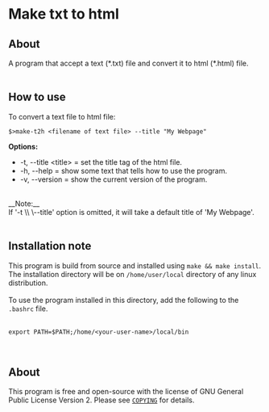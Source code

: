 # Make txt to html

## About
A program that accept a text (\*.txt) file and convert it to html (\*.html) file.
<br><br>

## How to use
To convert a text file to html file:

```
$>make-t2h <filename of text file> --title "My Webpage"
```

__Options:__<br>
* -t, \--title <title\> = set the title tag of the html file.<br>
* -h, \--help = show some text that tells how to use the program.<br>
* -v, \--version = show the current version of the program.<br>
<br>
__Note:__<br>
If '-t \\ \--title' option is omitted, it will take a default title of 'My Webpage'.
<br><br>

## Installation note
This program is build from source and installed using ```make && make install```. The installation
directory will be on ```/home/user/local``` directory of any linux distribution.<br>
<br>
To use the program installed in this directory, add the following to the ```.bashrc```
file.<br>
<br>
```
export PATH=$PATH;/home/<your-user-name>/local/bin
```

<br>

## About
This program is free and open-source with the license of GNU General Public
License Version 2. Please see [```COPYING```](COPYING) for details.
<br><br>


